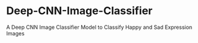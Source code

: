# Deep-CNN-Image-Classifier
A Deep CNN Image Classifier Model to Classify Happy and Sad Expression Images
